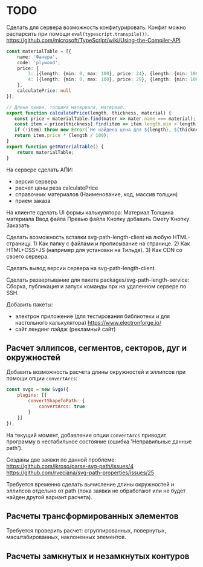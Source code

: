 TODO
====

Сделать для сервера возможность конфигурировать.
Конфиг можно распарсить при помощи `eval(typescript.transpile())`.
https://github.com/microsoft/TypeScript/wiki/Using-the-Compiler-API

```typescript
const materialTable = [{
    name: 'Фанера',
    code: 'plywood',
    price: {
        3: [{length: {min: 0, max: 100}, price: 24}, {length: {min: 100, max: 500}, price: 16}],
        4: [{length: {min: 0, max: 100}, price: 29}, {length: {min: 100, max: 500}, price: 19}]
    },
    calculatePrice: null
}];

// Длина линии, толщина материала, материал.
export function calculatePrice(length, thickness, material) {
   const price = materialTable.find(mater => mater.name === material);
   const item = price[thickness].find(item => item.length.min > length && item.length.max < length);
   if (!item) throw new Error(`Не найдена цена для ${length}, ${thickness}, ${material}.`);
   return item.price * (length / 100);
}
export function getMaterialTable() {
    return materialTable;
}
```

На сервере сделать АПИ:
- версия сервера
- расчет цены реза calculatePrice
- справочник материалов (Наименование, код, массив толщин)
- прием заказа

На клиенте сделать UI формы калькулятора:
Материал
Толщина материала
Ввод файла
Превью файла
Кнопку добавить
Смету
Кнопку Заказать

Сделать возможность вставки svg-path-length-client на любую HTML-страницу.
    1) Как папку с файлами и прописывание на странице.
    2) Как HTML+CSS+JS (например для установки на Тильде).
    3) Как CDN со своего сервера.

Сделать вывод версии сервера на svg-path-length-client.

Сделать развертывание для пакета packages/svg-path-length-service:
    Сборка, публикация и запуск команды npx на удаленном сервере по SSH.

Добавить пакеты:
- электрон приложение (для тестирования библиотеки и для настольного калькулятора) https://www.electronforge.io/
- сайт лендинг пэйдж (рекламный сайт)

Расчет эллипсов, сегментов, секторов, дуг и окружностей
---------------------------------------------

Добавить возможность расчета длины окружностей и эллипсов 
при помощи опции `convertArcs`:

```javascript
const svgo = new Svgo({
	plugins: [{
		convertShapeToPath: {
			convertArcs: true
		}
	}]
});
```

На текущий момент, добавление опции `convertArcs` приводит программу 
в нестабильное состояние (ошибка 'Неправильные данные path').

Созданы две заявки по данной проблеме:  
https://github.com/jkroso/parse-svg-path/issues/4  
https://github.com/rveciana/svg-path-properties/issues/25  

Требуется временно сделать вычисление длины окружностей и эллипсов отдельно 
от path (пока заявки не обработают или не будет найден другой вариант расчета).



Расчеты трансформированных элементов
------------------------------------

Требуется проверить расчет: 
сгруппированных, повернутых, масштабированных, наклоненных элементов.

Расчеты замкнутых и незамкнутых контуров
----------------------------------------


